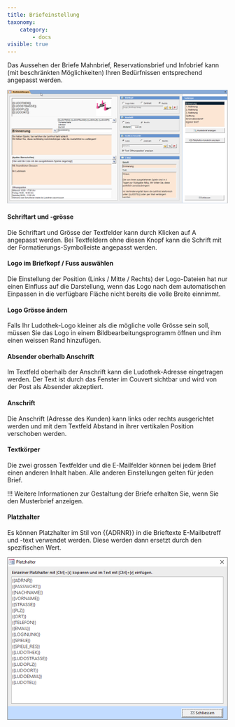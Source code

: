 ```yaml
---
title: Briefeinstellung
taxonomy:
    category:
        - docs
visible: true
---
```


Das Aussehen der Briefe Mahnbrief, Reservationsbrief und Infobrief kann (mit beschränkten Möglichkeiten) Ihren Bedürfnissen entsprechend angepasst werden.

![briefeinstellung](../../images/briefeinstellung.png)

#### Schriftart und -grösse

Die Schriftart und Grösse der Textfelder kann durch Klicken auf <span class="btn-lupo">A</span> angepasst werden. Bei Textfeldern ohne diesen Knopf kann die Schrift mit der Formatierungs-Symbolleiste angepasst werden.

#### Logo im Briefkopf / Fuss auswählen

Die Einstellung der Position (Links / Mitte / Rechts) der Logo-Dateien hat nur einen Einfluss auf die Darstellung, wenn das Logo nach dem automatischen Einpassen in die verfügbare Fläche nicht bereits die volle Breite einnimmt.

#### Logo Grösse ändern

Falls Ihr Ludothek-Logo kleiner als die mögliche volle Grösse sein soll, müssen Sie das Logo in einem Bildbearbeitungsprogramm öffnen und ihm einen weissen Rand hinzufügen.

#### Absender oberhalb Anschrift

Im Textfeld oberhalb der Anschrift kann die Ludothek-Adresse eingetragen werden. Der Text ist durch das Fenster im Couvert sichtbar und wird von der Post als Absender akzeptiert.

#### Anschrift

Die Anschrift (Adresse des Kunden) kann links oder rechts ausgerichtet werden und mit dem Textfeld Abstand in ihrer vertikalen Position verschoben werden.

#### Textkörper

Die zwei grossen Textfelder und die E-Mailfelder können bei jedem Brief einen anderen Inhalt haben. Alle anderen Einstellungen gelten für jeden Brief.

!!! Weitere Informationen zur Gestaltung der Briefe erhalten Sie, wenn Sie den <span class="btn-lupo">Musterbrief anzeigen</span>.

#### Platzhalter

Es können Platzhalter im Stil von {{ADRNR}} in die Brieftexte E-Mailbetreff und -text verwendet werden. Diese werden dann ersetzt durch den spezifischen Wert.

![briefeinstellung](../../images/platzhalter.png)
